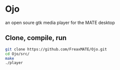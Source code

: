 # Ojo

an open soure gtk media player for the MATE desktop

## Clone, compile, run

```bash
git clone https://github.com/FreaxMATE/Ojo.git
cd Ojo/src/
make
./player
```
